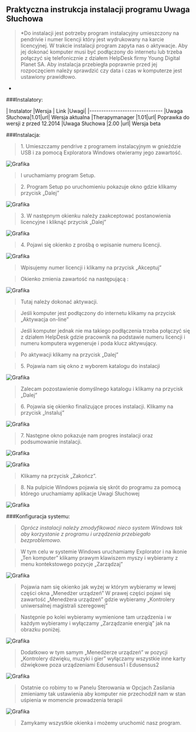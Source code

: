 ## Praktyczna instrukcja instalacji programu Uwaga Słuchowa

> *Do instalacji jest potrzeby program instalacyjny umieszczony na pendrivie i numer licencji który jest wydrukowany na karcie licencyjnej.
W trakcie instalacji program zapyta nas o aktywacje.
Aby jej dokonać komputer musi być podłączony do internetu lub trzeba połączyć się telefonicznie z działem HelpDesk firmy Young Digital Planet SA.
Aby instalacja przebiegła poprawnie przed jej rozpoczęciem należy sprawdzić czy data i czas w komputerze jest ustawiony prawidłowo.
*
>

###Instalatory:



| Instalator	|Wersja	| Link 	|Uwagi|
|-------------------------------
|Uwaga Słuchowa|1.01|url| Wersja aktualna
|Therapymanager |1.01|url| Poprawka do wersji z przed 12.2014
|Uwaga Słuchowa |2.00	|url| Wersja beta







###Instalacja:

> 1\. Umieszczamy pendrive z programem instalacyjnym w gnieździe USB i za pomocą Exploratora Windows otwieramy jego zawartość.

![Grafika](http://)

> I uruchamiamy program Setup.



>  2\. Program Setup po uruchomieniu pokazuje okno gdzie klikamy przycisk „Dalej”

![Grafika](http://)

> 3\.  W następnym okienku należy zaakceptować postanowienia licencyjne i kliknąć  przycisk „Dalej”

![Grafika](http://)

> 4\. Pojawi się okienko z prośbą o wpisanie numeru licencji.

![Grafika](http://)
> Wpisujemy numer licencji i klikamy na przycisk „Akceptuj”

> Okienko zmienia zawartość na następującą :


![Grafika](http://)

> Tutaj należy dokonać aktywacji.

> Jeśli komputer jest podłączony do internetu klikamy na przycisk „Aktywacja on-line”

> Jeśli komputer jednak nie ma takiego podłączenia trzeba połączyć się z działem HelpDesk gdzie pracownik na podstawie numeru licencji i numeru komputera wygeneruje i poda klucz aktywujący.

> Po aktywacji klikamy na przycisk „Dalej”



>   5\. Pojawia nam się okno z wyborem katalogu do instalacji


![Grafika](http://)

> Zalecam pozostawienie domyślnego katalogu i klikamy na przycisk „Dalej”

> 6\. Pojawia się okienko finalizujące proces instalacji.
Klikamy na przycisk „Instaluj”

![Grafika](http://)

> 7\. Następne okno pokazuje nam progres instalacji oraz podsumowanie instalacji.

![Grafika](http://)

![Grafika](http://)


> Klikamy na przycisk „Zakończ”.

> 8\. Na pulpicie Windows pojawia się skrót do programu za pomocą którego uruchamiamy aplikacje Uwagi Słuchowej

![Grafika](http://)


###Konfiguracja systemu:


> *Oprócz instalacji należy zmodyfikować nieco system Windows tak aby korzystanie z programu i urządzenia przebiegało bezproblemowo.*

> W tym celu w systemie Windows uruchamiamy Explorator i na ikonie „Ten komputer” klikamy prawym klawiszem myszy i wybieramy z menu kontekstowego pozycje „Zarządzaj”



![Grafika](http://)

> Pojawia nam się okienko jak wyżej w którym wybieramy w lewej części okna „Menedżer urządzeń”
W prawej części pojawi się zawartość „Menedżera urządzeń” gdzie wybieramy „Kontrolery uniwersalnej magistrali szeregowej”

> Następnie po kolei wybieramy wymienione tam urządzenia i w każdym wybieramy i wyłączamy „Zarządzanie energią” jak na obrazku poniżej.


![Grafika](http://)

> Dodatkowo w tym samym „Menedżerze  urządzeń” w pozycji  „Kontrolery dźwięku, muzyki i gier” wyłączamy wszystkie inne karty dźwiękowe poza urządzeniami Edusensus1 i Edusensus2



![Grafika](http://)


> Ostatnie co robimy to w Panelu Sterowania w Opcjach Zasilania zmieniamy tak ustawienia aby komputer nie przechodził nam w stan uśpienia w momencie prowadzenia terapii


![Grafika](http://)

> Zamykamy wszystkie okienka i możemy uruchomić nasz program.
